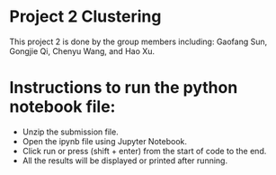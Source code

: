 # Project 2 Clustering

This project 2 is done by the group members including: Gaofang Sun, Gongjie Qi, Chenyu Wang, and  Hao Xu.
# Instructions to run the python notebook file:
  - Unzip the submission file.
  - Open the ipynb file using Jupyter Notebook. 
  - Click run or press (shift + enter) from the start of code to the end. 
  - All the results will be displayed or printed after running. 
  